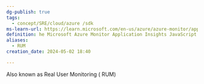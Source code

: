 ```yaml
---
dg-publish: true
tags:
  - concept/SRE/cloud/azure /sdk
ms-learn-url: https://learn.microsoft.com/en-us/azure/azure-monitor/app/javascript-sdk
definition: he Microsoft Azure Monitor Application Insights JavaScript SDK collects usage data, which allows you to monitor and analyze the performance of JavaScript web applications.
aliases:
  - RUM
creation_date: 2024-05-02 18:40

---
```

Also known as Real User Monitoring ( RUM)
